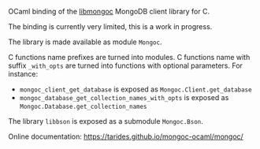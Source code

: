 OCaml binding of the [libmongoc](https://mongoc.org/) MongoDB client library for C.

The binding is currently very limited, this is a work in progress.

The library is made available as module `Mongoc`.

C functions name prefixes are turned into modules. C functions name with suffix `_with_opts` are turned into functions with optional parameters. For instance:

* `mongoc_client_get_database` is exposed as `Mongoc.Client.get_database`
* `mongoc_database_get_collection_names_with_opts` is exposed as `Mongoc.Database.get_collection_names`

The library `libbson` is exposed as a submodule `Mongoc.Bson`.

Online documentation: https://tarides.github.io/mongoc-ocaml/mongoc/
